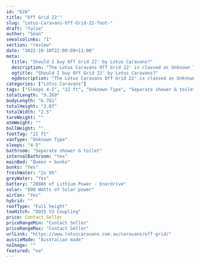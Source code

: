 ```yaml
---
id: "626"
title: "Off Grid 22'"
slug: "Lotus-Caravans-Off-Grid-22-foot-"
draft: "false"
author: "Sean"
seealsolinks: "1"
section: "review"
date: "2022-10-10T22:00:09+11:00"
meta:
  title: "Should I buy Off Grid 22' by Lotus Caravans?"
  description: "The Lotus Caravans Off Grid 22' is classed as Unknown Type, and sleeps 4-5 people. It is Australian made and comes in at 22 ft. It generally has Separate shower & toilet."
  ogtitle: "Should I buy Off Grid 22' by Lotus Caravans?"
  ogdescription: "The Lotus Caravans Off Grid 22' is classed as Unknown Type, and sleeps 4-5 people. It is Australian made and comes in at 22 ft. It generally has Separate shower & toilet."
categories: ["Lotus Caravans"]
tags: ["Sleeps 4-5", "22 ft", "Unknown Type", "Separate shower & toilet", "Full height", "Price Unknown", "Australian made"]
totalLength: "9.269"
bodyLength: "6.781"
totalHeight: "3.07"
totalWidth: "2.5"
tareWeight: ""
atmWeight: ""
ballWeight: ""
footTag: "22 ft"
vanType: "Unknown Type"
sleeps: "4-5"
bathroom: "Separate shower & toilet"
internalBathroom: "Yes"
mainBed: "Queen + bunks"
bunks: "Yes"
freshWater: "2x 95"
greyWater: "Yes"
battery: "200Ah of Lithium Power - Enerdrive"
solar: "600 Watts of Solar power"
airCon: "Yes"
hybrid: ""
roofType: "Full height"
towHitch: "DO35 V3 Coupling"
price: Contact Seller
priceRangeMin: "Contact Seller"
priceRangeMax: "Contact Seller"
urlLink: "https://www.lotuscaravans.com.au/caravans/off-grid/"
aussieMade: "Australian made"
noImage: ""
featured: "no"
---
```

